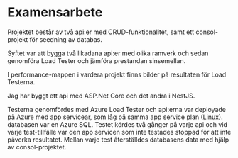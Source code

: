 # Examensarbete

Projektet består av två api:er med CRUD-funktionalitet, samt ett consol-projekt för seedning av databas.

Syftet var att bygga två likadana api:er med olika ramverk och sedan genomföra Load Tester och jämföra prestandan sinsemellan.

I performance-mappen i vardera projekt finns bilder på resultaten för Load Testerna.

Jag har byggt ett api med ASP.Net Core och det andra i NestJS.

Testerna genomfördes med Azure Load Tester och api:erna var deployade på Azure med app servicear, som låg på samma app service plan (Linux). databasen var en Azure SQL.
Testet kördes två gånger på varje api och vid varje test-tillfälle var den app servicen som inte testades stoppad för att inte påverka resultatet.
Mellan varje test återställdes databasens data med hjälp av consol-projektet.
